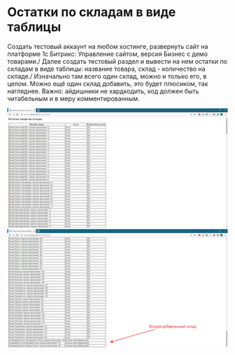 # Остатки по складам в виде таблицы

Создать тестовый аккаунт на любом хостинге, развернуть сайт на платформе 1с Битрикс: Управление сайтом, версия Бизнес с демо товарами./
Далее создать тестовый раздел и вывести на нем остатки по складам в виде таблицы: название товара, склад - количество на складе./
Изначально там всего один склад, можно и только его, в целом. Можно ещё один склад добавить, это будет плюсиком, так нагляднее.
Важно: айдишники не хардкодить, код должен быть читабельным и в меру комментированным.

![alt text](screenshots/screenshot_01.png 'Первый склад') 
![alt text](screenshots/screenshot_02.png 'Второй склад') 
